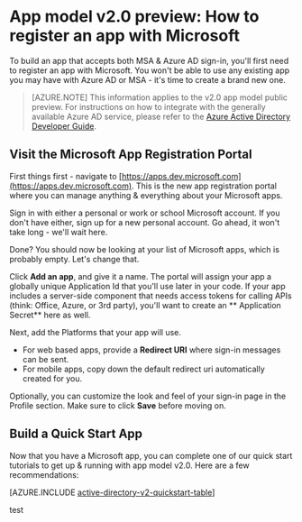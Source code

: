 <properties
	pageTitle="App Model v2.0 | Microsoft Azure"
	description="How to register an  app with Microsoft for enabling sign-in and integrating apps with app model v2.0."
	services="active-directory"
	documentationCenter=""
	authors="dstrockis"
	manager="mbaldwin"
	editor=""/>

<tags
	ms.service="active-directory"
	ms.workload="identity"
	ms.tgt_pltfrm="na"
	ms.devlang="na"
	ms.topic="article"
	ms.date="08/12/2015"
	ms.author="dastrock"/>

# App model v2.0 preview: How to register an app with Microsoft

To build an app that accepts both MSA & Azure AD sign-in, you'll first need to register an app with Microsoft.  You won't be able to use any existing app you may have with Azure AD or MSA - it's time to create a brand new one.

> [AZURE.NOTE]
	This information applies to the v2.0 app model public preview.  For instructions on how to integrate with the generally available Azure AD service, please refer to the [Azure Active Directory Developer Guide](active-directory-developers-guide.md).

## Visit the Microsoft  App Registration Portal
First things first - navigate to [https://apps.dev.microsoft.com](https://apps.dev.microsoft.com).  This is the new app registration portal where you can manage anything & everything about your Microsoft apps.

Sign in with either a personal or work or school Microsoft account.  If you don't have either, sign up for a new personal account. Go ahead, it won't take long - we'll wait here.

Done? You should now be looking at your list of Microsoft apps, which is probably empty.  Let's change that.

<!-- TODO: Verify strings here -->
Click **Add an app**, and give it a name.  The portal will assign your app a
globally unique  Application Id that you'll use later in your code.  If your app includes a server-side component that needs access tokens for calling APIs
(think: Office, Azure, or 3rd party), you'll want to create an ** Application
Secret** here as well.
<!-- TODO: Link for app secrets -->

Next, add the Platforms that your app will use.
- For web based apps, provide a **Redirect URI** where sign-in messages can be sent.
- For mobile apps, copy down the default redirect uri automatically created for you.

Optionally, you can customize the look and feel of your sign-in page in the Profile section.  Make sure to click **Save** before moving on.

## Build a Quick Start App
Now that you have a Microsoft app, you can complete one of our quick start
tutorials to get up & running with app model v2.0.  Here are a few
recommendations:

[AZURE.INCLUDE [active-directory-v2-quickstart-table](../../includes/active-directory-v2-quickstart-table.md)]

test
